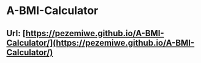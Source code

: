 # A-BMI-Calculator
## Url: [https://pezemiwe.github.io/A-BMI-Calculator/](https://pezemiwe.github.io/A-BMI-Calculator/)

